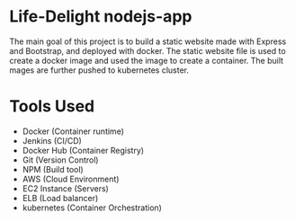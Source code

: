 # Life-Delight nodejs-app

The main goal of this project is to build a static website made with Express and Bootstrap, and deployed with docker. The static website file is used to create a docker image and used the image to create a container. The built mages are further pushed to kubernetes cluster.

# Tools Used 

- Docker (Container runtime)
- Jenkins (CI/CD)
- Docker Hub (Container Registry)
- Git (Version Control)
- NPM (Build tool)
- AWS (Cloud Environment) 
- EC2 Instance (Servers)
- ELB (Load balancer)
- kubernetes (Container Orchestration)




